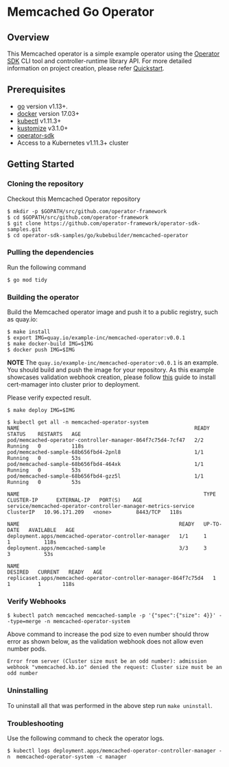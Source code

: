 # Memcached Go Operator

## Overview

This Memcached operator is a simple example operator using the [Operator SDK][operator_sdk] CLI tool and controller-runtime library API.
For more detailed information on project creation, please refer [Quickstart][quickstart].

## Prerequisites

- [go][go_tool] version v1.13+.
- [docker][docker_tool] version 17.03+
- [kubectl][kubectl_tool] v1.11.3+
- [kustomize][kustomize] v3.1.0+
- [operator-sdk][operator_install]
- Access to a Kubernetes v1.11.3+ cluster

## Getting Started

### Cloning the repository

Checkout this Memcached Operator repository

```
$ mkdir -p $GOPATH/src/github.com/operator-framework
$ cd $GOPATH/src/github.com/operator-framework
$ git clone https://github.com/operator-framework/operator-sdk-samples.git
$ cd operator-sdk-samples/go/kubebuilder/memcached-operator
```
### Pulling the dependencies

Run the following command

```
$ go mod tidy
```

### Building the operator

Build the Memcached operator image and push it to a public registry, such as quay.io:

```
$ make install
$ export IMG=quay.io/example-inc/memcached-operator:v0.0.1
$ make docker-build IMG=$IMG
$ docker push IMG=$IMG
```

**NOTE** The `quay.io/example-inc/memcached-operator:v0.0.1` is an example. You should build and push the image for your repository.
As this example showcases validation webhook creation, please follow [this][certmanager] guide to install cert-mamager into cluster prior to deployment.

Please verify expected result.

```shell
$ make deploy IMG=$IMG

$ kubectl get all -n memcached-operator-system 
NAME                                                         READY   STATUS    RESTARTS   AGE
pod/memcached-operator-controller-manager-864f7c75d4-7cf47   2/2     Running   0          118s
pod/memcached-sample-68b656fbd4-2pnl8                        1/1     Running   0          53s
pod/memcached-sample-68b656fbd4-464xk                        1/1     Running   0          53s
pod/memcached-sample-68b656fbd4-gzz5l                        1/1     Running   0          53s

NAME                                                            TYPE        CLUSTER-IP      EXTERNAL-IP   PORT(S)    AGE
service/memcached-operator-controller-manager-metrics-service   ClusterIP   10.96.171.209   <none>        8443/TCP   118s

NAME                                                    READY   UP-TO-DATE   AVAILABLE   AGE
deployment.apps/memcached-operator-controller-manager   1/1     1            1           118s
deployment.apps/memcached-sample                        3/3     3            3           53s

NAME                                                               DESIRED   CURRENT   READY   AGE
replicaset.apps/memcached-operator-controller-manager-864f7c75d4   1         1         1       118s
```

### Verify Webhooks
```
$ kubectl patch memcached memcached-sample -p '{"spec":{"size": 4}}' --type=merge -n memcached-operator-system
```
Above command to increase the pod size to even number should throw error as shown below, as the validation webhook does not allow even number pods.

```
Error from server (Cluster size must be an odd number): admission webhook "vmemcached.kb.io" denied the request: Cluster size must be an odd number
```


### Uninstalling

To uninstall all that was performed in the above step run `make uninstall`.

### Troubleshooting

Use the following command to check the operator logs.

```shell
$ kubectl logs deployment.apps/memcached-operator-controller-manager -n  memcached-operator-system -c manager

```

[go_tool]: https://golang.org/dl/
[kubectl_tool]: https://kubernetes.io/docs/tasks/tools/install-kubectl/
[docker_tool]: https://docs.docker.com/install/
[kustomize]: https://github.com/kubernetes-sigs/kustomize/blob/master/docs/INSTALL.md
[operator_sdk]: https://github.com/operator-framework/operator-sdk
[operator_install]: https://sdk.operatorframework.io/docs/install-operator-sdk/
[quickstart]: https://github.com/operator-framework/operator-sdk/blob/master/website/content/en/docs/kubebuilder/quickstart.md#implement-the-controller
[certmanager]: https://cert-manager.io/docs/installation/kubernetes/
